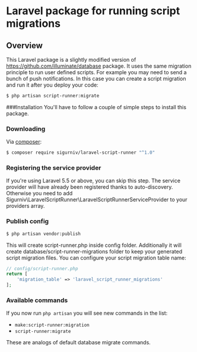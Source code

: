 # Laravel package for running script migrations

## Overview
This Laravel package is a slightly modified version of https://github.com/illuminate/database package. It uses the same
migration principle to run user defined scripts.
For example you may need to send a bunch of push notifications. In this case you can create a script migration and run
it after you deploy your code:
```bash
$ php artisan script-runner:migrate 
```

###Installation
You'll have to follow a couple of simple steps to install this package.

### Downloading
Via [composer](http://getcomposer.org):

```bash
$ composer require sigurniv/laravel-script-runner "^1.0" 
```

### Registering the service provider
If you're using Laravel 5.5 or above, you can skip this step. The service provider will have already been 
registered thanks to auto-discovery. Otherwise you need to add Sigurniv\LaravelScriptRunner\LaravelScriptRunnerServiceProvider to your providers
 array.
 
### Publish config
```bash
$ php artisan vendor:publish
```
This will create script-runner.php inside config folder. Additionally it will create database/script-runner-migrations
folder to keep your generated script migration files.
You can configure your script migration table name:
```php
// config/script-runner.php
return [
    'migration_table' => 'laravel_script_runner_migrations'
];
```

### Available commands
If you now run `php artisan` you will see new commands in the list:
- `make:script-runner:migration`
- `script-runner:migrate`

These are analogs of default database migrate commands.